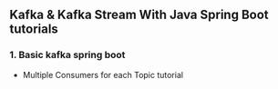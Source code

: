 ## Kafka & Kafka Stream With Java Spring Boot tutorials
### 1. Basic kafka spring boot
- Multiple Consumers for each Topic tutorial
